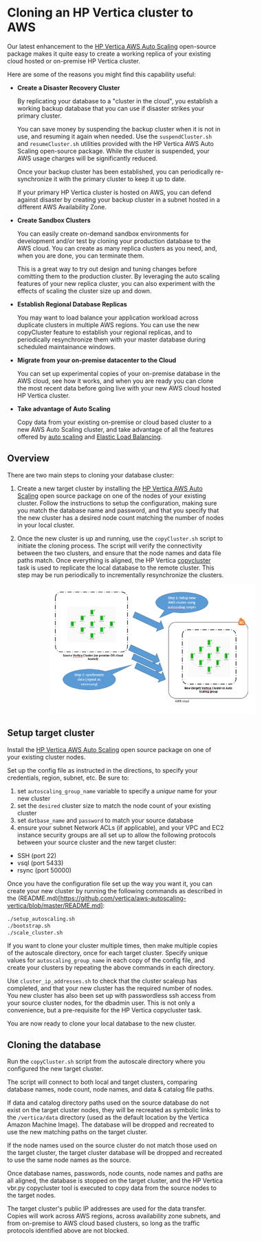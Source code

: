 # Cloning an HP Vertica cluster to AWS

Our latest enhancement to the [HP Vertica AWS Auto Scaling](https://community.dev.hp.com/t5/Vertica-Blog/Automatic-Vertica-Scaling-and-Node-Replacement-on-AWS/ba-p/230468) open-source package makes it quite easy to create a working replica of your existing cloud hosted or on-premise HP Vertica cluster.
 
Here are some of the reasons you might find this capability useful:
 
- **Create a Disaster Recovery Cluster**

  By replicating your database to a "cluster in the cloud", you establish a working backup database that you can use if disaster strikes your primary cluster.

  You can save money by suspending the backup cluster when it is not in use, and resuming it again when needed. Use the `suspendCluster.sh` and `resumeCluster.sh` utilities provided with the HP Vertica AWS Auto Scaling open-source package. While the cluster is suspended, your AWS usage charges will be significantly reduced.

  Once your backup cluster has been established, you can periodically re-synchronize it with the primary cluster to keep it up to date.  

  If your primary HP Vertica cluster is hosted on AWS, you can defend against disaster by creating your backup cluster in a subnet hosted in a different AWS Availability Zone.


- **Create Sandbox Clusters**

  You can easily create on-demand sandbox environments for development and/or test by cloning your production database to the AWS cloud. You can create as many replica clusters as you need, and, when you are done, you can terminate them. 

  This is a great way to try out design and tuning changes before comitting them to the production cluster. By leveraging the auto scaling features of your new replica cluster, you can also experiment with the effects of scaling the cluster size up and down.


- **Establish Regional Database Replicas**

  You may want to load balance your application workload across duplicate clusters in multiple AWS regions. You can use the new copyCluster feature to establish your regional replicas, and to periodically resynchronize them with your master database during scheduled maintainance windows. 


- **Migrate from your on-premise datacenter to the Cloud**

  You can set up experimental copies of your on-premise database in the AWS cloud, see how it works, and when you are ready you can clone the most recent data before going live with your new AWS cloud hosted HP Vertica cluster.

- **Take advantage of Auto Scaling**

  Copy data from your existing on-premise or cloud based cluster to a new AWS Auto Scaling cluster, and take advantage of all the features offered by [auto scaling](https://community.dev.hp.com/t5/Vertica-Blog/Automatic-Vertica-Scaling-and-Node-Replacement-on-AWS/ba-p/230468) and [Elastic Load Balancing](https://github.com/vertica/aws-autoscaling-vertica/blob/master/AWS-ElasticLoadBalancer-for-Vertica.md).


## Overview

There are two main steps to cloning your database cluster:

1. Create a new target cluster by installing the [HP Vertica AWS Auto Scaling](https://community.dev.hp.com/t5/Vertica-Blog/Automatic-Vertica-Scaling-and-Node-Replacement-on-AWS/ba-p/230468) open source package on one of the nodes of your existing cluster. 
Follow the instructions to setup the configuration, making sure you match the database name and password, and that you specify that the new cluster has a desired node count matching the number of nodes in your local cluster.

2. Once the new cluster is up and running, use the `copyCluster.sh` script to initiate the cloning process. The script will verify the connectivity between the two clusters, and ensure that the node names and data file paths match. Once everything is aligned, the HP Vertica [copycluster](http://my.vertica.com/docs/7.1.x/HTML/index.htm#Authoring/AdministratorsGuide/BackupRestore/CopyingTheDatabaseToAnotherCluster.htm?Highlight=copycluster) task is used to replicate the local database to the remote cluster.
This step may be run periodically to incrementally resynchronize the clusters.

 
<img style="margin-left: 100px;" src="images/CopyCluster.png" alt="Architecture" height="300" width="480">


## Setup target cluster

Install the [HP Vertica AWS Auto Scaling](https://community.dev.hp.com/t5/Vertica-Blog/Automatic-Vertica-Scaling-and-Node-Replacement-on-AWS/ba-p/230468) open source package on one of your existing cluster nodes. 

Set up the config file as instructed in the directions, to specify your credentials, region, subnet, etc. 
Be sure to:  
1. set `autoscaling_group_name` variable to specify a *unique* name for your new cluster  
2. set the `desired` cluster size to match the node count of your existing cluster  
3. set `datbase_name` and `password` to match your source database  
4. ensure your subnet Network ACLs (if applicable), and your VPC and EC2 instance security groups are all set up to allow the following protocols between your source cluster and the new target cluster:
  - SSH (port 22)  
  - vsql (port 5433)  
  - rsync (port 50000)  

Once you have the configuration file set up the way you want it, you can create your new cluster by running the following commands as described in the (README.md)[https://github.com/vertica/aws-autoscaling-vertica/blob/master/README.md]:
```
./setup_autoscaling.sh
./bootstrap.sh
./scale_cluster.sh
```

If you want to clone your cluster multiple times, then make multiple copies of the autoscale directory, once for each target cluster. Specify unique values for `autoscaling_group_name` in each copy of the config file, and create your clusters by repeating the above commands in each directory. 

Use `cluster_ip_addresses.sh` to check that the cluster scaleup has completed, and that your new cluster has the required number of nodes.
You new cluster has also been set up with passwordless ssh access from your source cluster nodes, for the dbadmin user. This is not only a convenience, but a pre-requisite for the HP Vertica copycluster task.

You are now ready to clone your local database to the new cluster.


## Cloning the database

Run the `copyCluster.sh` script from the autoscale directory where you configured the new target cluster.

The script will connect to both local and target clusters, comparing database names, node count, node names, and data & catalog file paths.  

If data and catalog directory paths used on the source database do not exist on the target cluster nodes, they will be recreated as symbolic links to the `/vertica/data` directory (used as the default location by the Vertica Amazon Machine Image). The database will be dropped and recreated to use the new matching paths on the target cluster.

If the node names used on the source cluster do not match those used on the target cluster, the target cluster database will be dropped and recreated to use the same node names as the source.  

Once database names, passwords, node counts, node names and paths are all aligned, the database is stopped on the target cluster, and the HP Vertica vbr.py copycluster tool is executed to copy data from the source nodes to the target nodes. 

The target cluster's public IP addresses are used for the data transfer. Copies will work across AWS regions, across availability zone subnets, and from on-premise to AWS cloud based clusters, so long as the traffic protocols identified above are not blocked.


 

 








 







